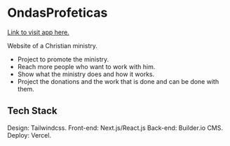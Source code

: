 # OndasProfeticas


[Link to visit app here.](https://www.ondasprofeticas.com/)

Website of a Christian ministry.
- Project to promote the ministry.
- Reach more people who want to work with him.
- Show what the ministry does and how it works.
- Project the donations and the work that is done and can be done with them.

## Tech Stack

Design: Tailwindcss.
Front-end: Next.js/React.js
Back-end: Builder.io CMS.
Deploy: Vercel.
